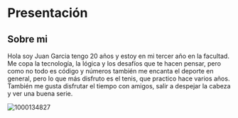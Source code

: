 # Presentación
## Sobre mi
Hola soy Juan Garcia tengo 20 años y estoy en mi tercer año en la facultad. Me copa la tecnología, la lógica y los desafíos que te hacen pensar, pero como no todo es código y números también me encanta el deporte en general, pero lo que más disfruto es el tenis, que practico hace varios años. También me gusta disfrutar el tiempo con amigos, salir a despejar la cabeza y ver una buena serie.


![1000134827](https://github.com/user-attachments/assets/5c1d7452-78f7-48a7-939f-3d2336b6cf2d)
